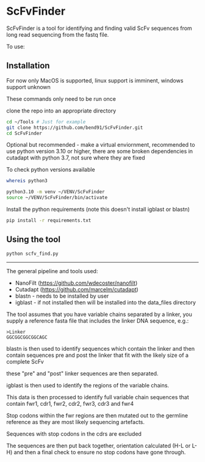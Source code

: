 # ScFvFinder

ScFvFinder is a tool for identifying and finding valid ScFv sequences from long read sequencing from the fastq file.


To use:

## Installation

For now only MacOS is supported, linux support is imminent, windows support unknown

These commands only need to be run once

clone the repo into an appropriate directory

```bash
cd ~/Tools # Just for example
git clone https://github.com/bend91/ScFvFinder.git
cd ScFvFinder
```
Optional but recommended - make a virtual enviornment, recommended to use python version 3.10 or higher, there are some broken dependencies in cutadapt with python 3.7, not sure where they are fixed

To check python versions available
```bash
whereis python3
```
```bash
python3.10 -m venv ~/VENV/ScFvFinder
source ~/VENV/ScFvFinder/bin/activate
```
Install the python requirements (note this doesn't install igblast or blastn)
```bash
pip install -r requirements.txt
```

## Using the tool
```bash
python scfv_find.py
```

---

The general pipeline and tools used:

- NanoFilt (https://github.com/wdecoster/nanofilt)
- Cutadapt (https://github.com/marcelm/cutadapt)
- blastn - needs to be installed by user
- igblast - if not installed then will be installed into the data_files directory





The tool assumes that you have variable chains separated by a linker, you supply a reference fasta file that includes the linker DNA sequence, e.g.:

```fasta
>Linker
GGCGGCGGCGGCAGC
```


blastn is then used to identify sequences which contain the linker and then contain sequences pre and post the linker that fit with the likely size of a complete ScFv

these "pre" and "post" linker sequences are then separated.

igblast is then used to identify the regions of the variable chains.

This data is then processed to identify full variable chain sequences that contain fwr1, cdr1, fwr2, cdr2, fwr3, cdr3 and fwr4

Stop codons within the fwr regions are then mutated out to the germline reference as they are most likely sequencing artefacts.

Sequences with stop codons in the cdrs are excluded

The sequences are then put back together, orientation calculated (H-L or L-H) and then a final check to ensure no stop codons have gone through.

